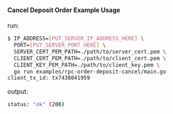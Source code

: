 #### Cancel Deposit Order Example Usage

run:
```bash
$ IP_ADDRESS=[PUT_SERVER_IP_ADDRESS_HERE] \
  PORT=[PUT_SERVER_PORT_HERE] \
  SERVER_CERT_PEM_PATH=./path/to/server_cert.pem \
  CLIENT_CERT_PEM_PATH=./path/to/client_cert.pem \
  CLIENT_KEY_PEM_PATH=./path/to/client_key.pem \
  go run examples/rpc-order-deposit-cancel/main.go
client_tx_id: tx7438041959
```

output:
```bash
status: "ok" (200)
```
